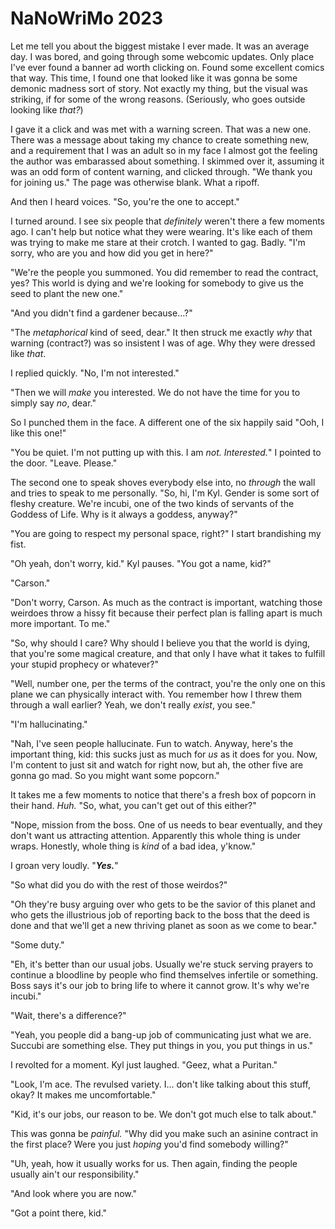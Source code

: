 # NaNoWriMo 2023

Let me tell you about the biggest mistake I ever made. It was an average day. I
was bored, and going through some webcomic updates. Only place I've ever found
a banner ad worth clicking on. Found some excellent comics that way. This time,
I found one that looked like it was gonna be some demonic madness sort of
story. Not exactly my thing, but the visual was striking, if for some of the
wrong reasons. (Seriously, who goes outside looking like _that?_)

I gave it a click and was met with a warning screen. That was a new one. There
was a message about taking my chance to create something new, and a requirement
that I was an adult so in my face I almost got the feeling the author was
embarassed about something. I skimmed over it, assuming it was an odd form of
content warning, and clicked through. "We thank you for joining us." The page
was otherwise blank. What a ripoff.

And then I heard voices. "So, you're the one to accept."

I turned around. I see six people that _definitely_ weren't there a few moments
ago. I can't help but notice what they were wearing. It's like each of them was
trying to make me stare at their crotch. I wanted to gag. Badly. "I'm sorry,
who are you and how did you get in here?"

"We're the people you summoned. You did remember to read the contract, yes? 
This world is dying and we're looking for somebody to give us the seed to plant
the new one."

"And you didn't find a gardener because...?"

"The _metaphorical_ kind of seed, dear." It then struck me exactly _why_ that
warning (contract?) was so insistent I was of age. Why they were dressed like
_that_.

I replied quickly. "No, I'm not interested."

"Then we will _make_ you interested. We do not have the time for you to simply
say _no_, dear."

So I punched them in the face. A different one of the six happily said "Ooh, I
like this one!"

"You be quiet. I'm not putting up with this. I am _not. Interested._" I pointed
to the door. "Leave. Please."

The second one to speak shoves everybody else into, no _through_ the wall and
tries to speak to me personally. "So, hi, I'm Kyl. Gender is some sort of
fleshy creature. We're incubi, one of the two kinds of servants of the Goddess
of Life. Why is it always a goddess, anyway?"

"You are going to respect my personal space, right?" I start brandishing my
fist.

"Oh yeah, don't worry, kid." Kyl pauses. "You got a name, kid?"

"Carson."

"Don't worry, Carson. As much as the contract is important, watching those
weirdoes throw a hissy fit because their perfect plan is falling apart is much
more important. To me."

"So, why should I care? Why should I believe you that the world is dying, that
you're some magical creature, and that only I have what it takes to fulfill
your stupid prophecy or whatever?"

"Well, number one, per the terms of the contract, you're the only one on this
plane we can physically interact with. You remember how I threw them through a
wall earlier? Yeah, we don't really _exist_, you see."

"I'm hallucinating."

"Nah, I've seen people hallucinate. Fun to watch. Anyway, here's the important
thing, kid: this sucks just as much for _us_ as it does for you. Now, I'm
content to just sit and watch for right now, but ah, the other five are gonna
go mad. So you might want some popcorn."

It takes me a few moments to notice that there's a fresh box of popcorn in
their hand. _Huh._ "So, what, you can't get out of this either?"

"Nope, mission from the boss. One of us needs to bear eventually, and they
don't want us attracting attention. Apparently this whole thing is under wraps.
Honestly, whole thing is _kind_ of a bad idea, y'know."

I groan very loudly. "***Yes.***"

"So what did you do with the rest of those weirdos?"

"Oh they're busy arguing over who gets to be the savior of this planet and who
gets the illustrious job of reporting back to the boss that the deed is done
and that we'll get a new thriving planet as soon as we come to bear."

"Some duty."

"Eh, it's better than our usual jobs. Usually we're stuck serving prayers to
continue a bloodline by people who find themselves infertile or something. Boss
says it's our job to bring life to where it cannot grow. It's why we're
incubi."

"Wait, there's a difference?"

"Yeah, you people did a bang-up job of communicating just what we are. Succubi
are something else. They put things in you, you put things in us."

I revolted for a moment. Kyl just laughed. "Geez, what a Puritan."

"Look, I'm ace. The revulsed variety. I... don't like talking about this stuff,
okay? It makes me uncomfortable."

"Kid, it's our jobs, our reason to be. We don't got much else to talk about."

This was gonna be _painful._ "Why did you make such an asinine contract in the
first place? Were you just _hoping_ you'd find somebody willing?"

"Uh, yeah, how it usually works for us. Then again, finding the people usually
ain't our responsibility."

"And look where you are now."

"Got a point there, kid."
